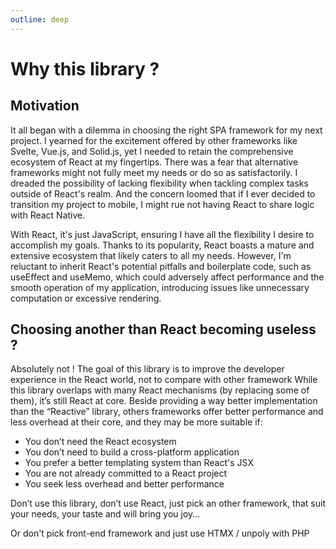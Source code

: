 ```yaml
---
outline: deep
---
```


# Why this library ?

## Motivation

It all began with a dilemma in choosing the right SPA framework for my next project. I yearned for the excitement offered by other frameworks like Svelte, Vue.js, and Solid.js, yet I needed to retain the comprehensive ecosystem of React at my fingertips. There was a fear that alternative frameworks might not fully meet my needs or do so as satisfactorily. I dreaded the possibility of lacking flexibility when tackling complex tasks outside of React's realm. And the concern loomed that if I ever decided to transition my project to mobile, I might rue not having React to share logic with React Native.

With React, it's just JavaScript, ensuring I have all the flexibility I desire to accomplish my goals. Thanks to its popularity, React boasts a mature and extensive ecosystem that likely caters to all my needs. However, I'm reluctant to inherit React's potential pitfalls and boilerplate code, such as useEffect and useMemo, which could adversely affect performance and the smooth operation of my application, introducing issues like unnecessary computation or excessive rendering.

## Choosing another than React becoming useless ?

Absolutely not ! The goal of this library is to improve the developer experience in the React world, not to compare with other framework
While this library overlaps with many React mechanisms (by replacing some of them), it’s still React at core.
Beside providing a way better implementation than the “Reactive” library, others frameworks offer better performance and less overhead at their core, and they may be more suitable if:

- You don’t need the React ecosystem
- You don’t need to build a cross-platform application
- You prefer a better templating system than React's JSX
- You are not already committed to a React project
- You seek less overhead and better performance

Don’t use this library, don’t use React, just pick an other framework, that suit your needs, your taste and will bring you joy...

Or don't pick front-end framework and just use HTMX / unpoly with PHP